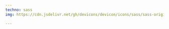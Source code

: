 ```yaml
---
techno: sass
img: https://cdn.jsdelivr.net/gh/devicons/devicon/icons/sass/sass-original.svg

---
```

